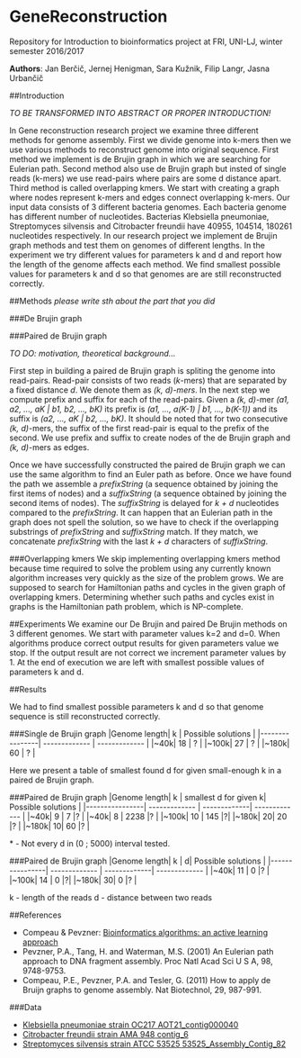 # GeneReconstruction
Repository for Introduction to bioinformatics project at FRI, UNI-LJ, winter semester 2016/2017

**Authors**: Jan Berčič, Jernej Henigman, Sara Kužnik, Filip Langr, Jasna Urbančič

##Introduction

*TO BE TRANSFORMED INTO ABSTRACT OR PROPER INTRODUCTION!*

In Gene reconstruction research project we examine three different methods for genome assembly. First we divide genome into k-mers then we use various methods to reconstruct genome into original
sequence. First method we implement is de Brujin graph in which we are searching for Eulerian path. Second method
also use de Brujin graph but insted of single reads (k-mers) we use read-pairs where pairs are some d distance apart. Third method is called overlapping kmers. We start with
creating a graph where nodes represent k-mers and edges connect overlapping k-mers. Our input data consists of 3 different bacteria genomes.
Each bacteria genome has different number of nucleotides. Bacterias Klebsiella pneumoniae, Streptomyces silvensis and Citrobacter freundii have 40955, 104514, 180261 nucleotides respectively.
In our research project we implement de Brujin graph methods and test them on genomes of different lengths. In the experiment we try different values for parameters k and d and report how the length
of the genome affects each method. We find smallest possible values for parameters k and d so that genomes are are still reconstructed correctly.


##Methods
*please write sth about the part that you did*

###De Brujin graph

###Paired de Brujin graph

*TO DO: motivation, theoretical background...*

First step in building a paired de Brujin graph is spliting the genome into read-pairs. Read-pair consists of two reads (*k*-mers) that are separated by a fixed distance *d*. We denote them as *(k, d)-mers*. In the next step we compute prefix and suffix for each of the read-pairs. Given a *(k, d)*-mer *(a1, a2, ..., aK | b1, b2, ..., bK)* its prefix is *(a1, ..., a(K-1) | b1, ..., b(K-1))* and its suffix is *(a2, ..., aK | b2, ..., bK)*. It should be noted that for two consecutive *(k, d)*-mers, the suffix of the first read-pair is equal to the prefix of the second. We use prefix and suffix to create nodes of the de Brujin graph and *(k, d)*-mers as edges.

Once we have successfully constructed the paired de Brujin graph we can use the same algorithm to find an Euler path as before. Once we have found the path we assemble a *prefixString* (a sequence obtained by joining the first items of nodes) and a *suffixString* (a sequence obtained by joining the second items of nodes). The *suffixString* is delayed for *k + d* nucleotides compared to the *prefixString*. It can happen that an Eulerian path in the graph does not spell the solution, so we have to check if the overlapping substrings of *prefixString* and *suffixString* match. If they match, we concatenate *prefixString* with the last *k + d* characters of *suffixString*.

###Overlapping kmers
We skip implementing overlapping kmers method because time required to solve the problem using any currently known algorithm increases very quickly as the size of the problem grows.
We are supposed to search for Hamiltonian paths and cycles in the given graph of overlapping kmers.
Determining whether such paths and cycles exist in graphs is the Hamiltonian path problem, which is NP-complete.

##Experiments
We examine our De Brujin and paired De Brujin methods on 3 different genomes. We start with parameter values k=2 and d=0. When algorithms produce correct output results for given parameters value
we stop. If the output result are not correct we increment parameter values by 1. At the end of execution we are left with smallest possible values of parameters k and d.


##Results

We had to find smallest possible parameters k and d so that genome sequence is still reconstructed correctly.


###Single de Brujin graph
|Genome length| k  | Possible solutions |
|----------------| ------------- | ------------- |
|~40k| 18  | ?  |
|~100k| 27  | ?  |
|~180k| 60  | ?  |

Here we present a table of smallest found d for given small-enough k in a paired de Brujin graph.

###Paired de Brujin graph
|Genome length| k | smallest d for given k| Possible solutions |
|----------------| ------------- | -------------| ------------- |
|~40k| 9  | 7  |? |
|~40k| 8  | 2238  |? |
|~100k| 10  | 145  |?|
|~180k| 20| 20  |? |
|~180k| 10| 60  |? |

\* - Not every d in (0 ; 5000) interval tested.

###Paired de Brujin graph
|Genome length| k | d| Possible solutions |
|----------------| ------------- | -------------| ------------- |
|~40k| 11  | 0  |? |
|~100k| 14  | 0  |?|
|~180k| 30| 0  |? |

k - length of the reads
d - distance between two reads


##References
* Compeau & Pevzner: [Bioinformatics algorithms: an active learning approach](http://bioinformaticsalgorithms.com)
* Pevzner, P.A., Tang, H. and Waterman, M.S. (2001) An Eulerian path approach to DNA fragment assembly. Proc Natl Acad Sci U S A, 98, 9748-9753.
* Compeau, P.E., Pevzner, P.A. and Tesler, G. (2011) How to apply de Bruijn graphs to genome assembly. Nat Biotechnol, 29, 987-991.

###Data
* [Klebsiella pneumoniae strain OC217 AOT21_contig000040](https://www.ncbi.nlm.nih.gov/nuccore/971065155)
* [Citrobacter freundii strain AMA 948 contig_6](https://www.ncbi.nlm.nih.gov/nuccore/970964877)
* [Streptomyces silvensis strain ATCC 53525 53525_Assembly_Contig_82](https://www.ncbi.nlm.nih.gov/nuccore/970984238)
